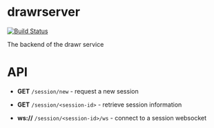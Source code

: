 # drawrserver

[![Build Status](https://jenkins.etsag.de/buildStatus/icon?job=drawr-core-server-linux)](https://jenkins.etsag.de/job/drawr-core-server-linux/)

The backend of the drawr service

# API

* **GET** `/session/new` - request a new session

* **GET** `/session/<session-id>` - retrieve session information

* **ws://** `/session/<session-id>/ws` - connect to a session websocket
